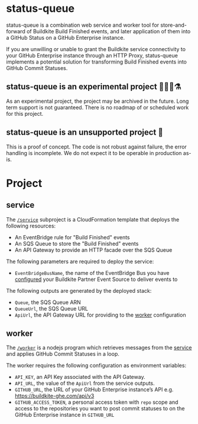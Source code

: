 # status-queue

status-queue is a combination web service and worker tool for store-and-forward
of Buildkite Build Finished events, and later application of them into a GitHub
Status on a GitHub Enterprise instance.

If you are unwilling or unable to grant the Buildkite service connectivity to
your GitHub Enterprise instance through an HTTP Proxy, status-queue implements a
potential solution for transforming Build Finished events into GitHub Commit
Statuses.

## status-queue is an experimental project 🧑‍🔬🧪⚗️

As an experimental project, the project may be archived in the future. Long term
support is not guaranteed. There is no roadmap of or scheduled work for this
project.

## status-queue is an unsupported project 📅

This is a proof of concept. The code is not robust against failure, the error
handling is incomplete. We do not expect it to be operable in production as-is.

# Project

## service

The [`/service`](service) subproject is a CloudFormation template that deploys
the following resources:

* An EventBridge rule for "Build Finished" events
* An SQS Queue to store the "Build Finished" events
* An API Gateway to provide an HTTP facade over the SQS Queue

The following parameters are required to deploy the service:

* `EventBridgeBusName`, the name of the EventBridge Bus you have [configured](https://buildkite.com/docs/integrations/amazon-eventbridge#configuring) your Buildkite Partner Event Source to deliver events to

The following outputs are generated by the deployed stack:

* `Queue`, the SQS Queue ARN
* `QueueUrl`, the SQS Queue URL
* `ApiUrl`, the API Gateway URL for providing to the [worker](#worker) configuration

## worker

The [`/worker`](worker) is a nodejs program which retrieves messages from the
[service](#service) and applies GitHub Commit Statuses in a loop.

The worker requires the following configuration as environment variables:

* `API_KEY`, an API Key associated with the API Gateway.
* `API_URL`, the value of the `ApiUrl` from the service outputs.
* `GITHUB_URL`, the URL of your GitHub Enterprise instance’s API e.g. https://buildkite-ghe.com/api/v3
* `GITHUB_ACCESS_TOKEN`, a personal access token with `repo` scope and access to the repositories you want to post commit statuses to on the GitHub Enterprise instance in `GITHUB_URL`
